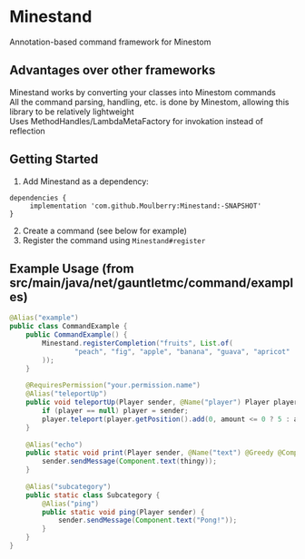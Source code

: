 # Minestand
Annotation-based command framework for Minestom

## Advantages over other frameworks
Minestand works by converting your classes into Minestom commands  
All the command parsing, handling, etc. is done by Minestom, allowing this library to be relatively lightweight  
Uses MethodHandles/LambdaMetaFactory for invokation instead of reflection  

## Getting Started
1. Add Minestand as a dependency:
```
dependencies {
     implementation 'com.github.Moulberry:Minestand:-SNAPSHOT'
}
```
2. Create a command (see below for example)
3. Register the command using `Minestand#register`


## Example Usage (from src/main/java/net/gauntletmc/command/examples)
```java
@Alias("example")
public class CommandExample {
    public CommandExample() {
        Minestand.registerCompletion("fruits", List.of(
                "peach", "fig", "apple", "banana", "guava", "apricot"
        ));
    }
    
    @RequiresPermission("your.permission.name")
    @Alias("teleportUp")
    public void teleportUp(Player sender, @Name("player") Player player, @Optional @Name("amount") int amount) {
        if (player == null) player = sender;
        player.teleport(player.getPosition().add(0, amount <= 0 ? 5 : amount, 0));
    }
    
    @Alias("echo")
    public static void print(Player sender, @Name("text") @Greedy @Completions("fruits") String thingy) {
        sender.sendMessage(Component.text(thingy));
    }
    
    @Alias("subcategory")
    public static class Subcategory {
        @Alias("ping")
        public static void ping(Player sender) {
            sender.sendMessage(Component.text("Pong!"));
        }
    }
}
```

